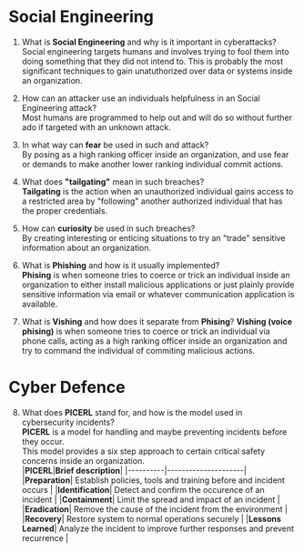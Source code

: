 # Social Engineering

1. What is **Social Engineering** and why is it important in cyberattacks?  
    Social engineering targets humans and involves trying to fool them into doing something that they did not intend to. 
    This is probably the most significant techniques to gain unatuthorized over data or systems inside an organization.  

2. How can an attacker use an individuals helpfulness in an Social Engineering attack?  
    Most humans are programmed to help out and will do so without further ado if targeted with an unknown attack. 

3. In what way can **fear** be used in such and attack?  
    By posing as a high ranking officer inside an organization, and use fear or demands to make another lower ranking individual commit actions.
4. What does **"tailgating"** mean in such breaches?  
    **Tailgating** is the action when an unauthorized individual gains access to a restricted area by "following" another authorized individual that has the proper credentials. 
5. How can **curiosity** be used in such breaches?  
    By creating interesting or enticing situations to try an "trade" sensitive information about an organization.
6. What is **Phishing** and how is it usually implemented?  
    **Phising** is when someone tries to coerce or trick an individual inside an organization to either install malicious applications or just plainly provide sensitive information via email or whatever communication application is available.
7. What is **Vishing** and how does it separate from **Phising**?
    **Vishing (voice phising)** is when someone tries to coerce or trick an individual via phone calls, acting as a high ranking officer inside an organization and try to command the individual of commiting malicious actions.

# Cyber Defence 

8. What does **PICERL** stand for, and how is the model used in cybersecurity incidents?  
    **PICERL** is a model for handling and maybe preventing incidents before they occur.  
    This model provides a six step approach to certain critical safety concerns inside an organization.  
    |**PICERL**|**Brief description**|
    |----------|---------------------|
    |**Preparation**| Establish policies, tools and training before and incident occurs | 
    |**Identification**| Detect and confirm the occurence of an incident |
    |**Containment**| Limit the spread and impact of an incident |
    |**Eradication**| Remove the cause of the incident from the environment |
    |**Recovery**| Restore system to normal operations securely |
    |**Lessons Learned**| Analyze the incident to improve further responses and prevent recurrence |
